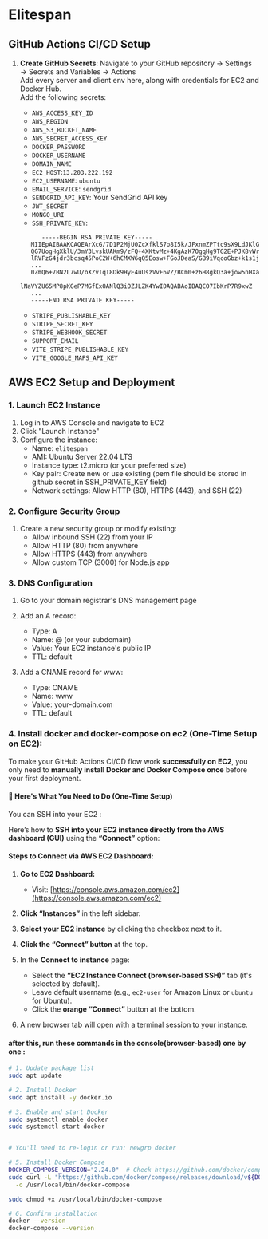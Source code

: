 # Elitespan

## GitHub Actions CI/CD Setup

1. **Create GitHub Secrets**:
   Navigate to your GitHub repository → Settings → Secrets and Variables → Actions  
   Add every server and client env here, along with credentials for EC2 and Docker Hub.  
   Add the following secrets:

   - `AWS_ACCESS_KEY_ID`
   - `AWS_REGION`
   - `AWS_S3_BUCKET_NAME`
   - `AWS_SECRET_ACCESS_KEY`
   - `DOCKER_PASSWORD`
   - `DOCKER_USERNAME`
   - `DOMAIN_NAME`
   - `EC2_HOST`:`13.203.222.192`
   - `EC2_USERNAME`: `ubuntu`
   - `EMAIL_SERVICE`: `sendgrid`
   - `SENDGRID_API_KEY`: Your SendGrid API key
   - `JWT_SECRET`
   - `MONGO_URI`
   - `SSH_PRIVATE_KEY`:

   ```
         -----BEGIN RSA PRIVATE KEY-----
      MIIEpAIBAAKCAQEArXcG/7D1P2MjU0ZcXfklS7o8I5k/JFxnmZPTtc9sX9LdJKlG
      QG7UogHgXklU/3mY3LvskUAKm9/zFQ+4XKtvMz+4KgAzK7OgqHg9TG2E+PJK8vWr
      lRVFzG4jdr3bcsq45PoC2W+6hCMXW6qQ5Eosw+FGoJDeaS/GB9iVqcoGbz+k1s1j
      ...
      0ZmQ6+7BN2L7wU/oXZvIqI8Dk9HyE4uUszVvF6VZ/BCm0+z6H8gkQ3a+jow5nHXa
      lNaVYZU65MP8pKGeP7MGfExOANlQ3iOZJLZK4YwIDAQABAoIBAQCO7IbKrP7R9xwZ
      ...
      -----END RSA PRIVATE KEY-----

   ```

   - `STRIPE_PUBLISHABLE_KEY`
   - `STRIPE_SECRET_KEY`
   - `STRIPE_WEBHOOK_SECRET`
   - `SUPPORT_EMAIL`
   - `VITE_STRIPE_PUBLISHABLE_KEY`
   - `VITE_GOOGLE_MAPS_API_KEY`

## AWS EC2 Setup and Deployment

### 1. Launch EC2 Instance

1. Log in to AWS Console and navigate to EC2
2. Click "Launch Instance"
3. Configure the instance:
   - Name: `elitespan`
   - AMI: Ubuntu Server 22.04 LTS
   - Instance type: t2.micro (or your preferred size)
   - Key pair: Create new or use existing (pem file should be stored in github secret in SSH_PRIVATE_KEY field)
   - Network settings: Allow HTTP (80), HTTPS (443), and SSH (22)

### 2. Configure Security Group

1. Create a new security group or modify existing:
   - Allow inbound SSH (22) from your IP
   - Allow HTTP (80) from anywhere
   - Allow HTTPS (443) from anywhere
   - Allow custom TCP (3000) for Node.js app

### 3. DNS Configuration

1. Go to your domain registrar's DNS management page
2. Add an A record:

   - Type: A
   - Name: @ (or your subdomain)
   - Value: Your EC2 instance's public IP
   - TTL: default

3. Add a CNAME record for www:
   - Type: CNAME
   - Name: www
   - Value: your-domain.com
   - TTL: default

### 4. Install docker and docker-compose on ec2 (One-Time Setup on EC2):

To make your GitHub Actions CI/CD flow work **successfully on EC2**, you only need to **manually install Docker and Docker Compose once** before your first deployment.

#### 🔧 Here's What You Need to Do (One-Time Setup)

You can SSH into your EC2 :

Here’s how to **SSH into your EC2 instance directly from the AWS dashboard (GUI)** using the **“Connect”** option:

#### Steps to Connect via AWS EC2 Dashboard:

1. **Go to EC2 Dashboard:**

   - Visit: [https://console.aws.amazon.com/ec2](https://console.aws.amazon.com/ec2)

2. **Click “Instances”** in the left sidebar.

3. **Select your EC2 instance** by clicking the checkbox next to it.

4. **Click the “Connect” button** at the top.

5. In the **Connect to instance** page:

   - Select the **“EC2 Instance Connect (browser-based SSH)”** tab (it's selected by default).
   - Leave default username (e.g., `ec2-user` for Amazon Linux or `ubuntu` for Ubuntu).
   - Click the **orange “Connect”** button at the bottom.

6. A new browser tab will open with a terminal session to your instance.

#### after this, run these commands in the console(browser-based) one by one :

```bash
# 1. Update package list
sudo apt update

# 2. Install Docker
sudo apt install -y docker.io

# 3. Enable and start Docker
sudo systemctl enable docker
sudo systemctl start docker


# You'll need to re-login or run: newgrp docker

# 5. Install Docker Compose
DOCKER_COMPOSE_VERSION="2.24.0"  # Check https://github.com/docker/compose/releases for latest
sudo curl -L "https://github.com/docker/compose/releases/download/v${DOCKER_COMPOSE_VERSION}/docker-compose-$(uname -s)-$(uname -m)" \
  -o /usr/local/bin/docker-compose

sudo chmod +x /usr/local/bin/docker-compose

# 6. Confirm installation
docker --version
docker-compose --version
```
